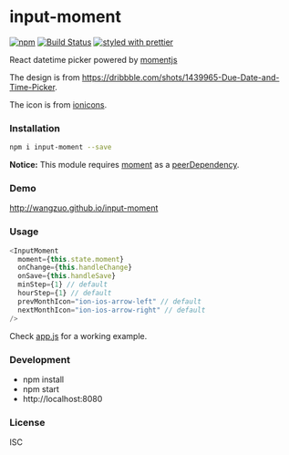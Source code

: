 # input-moment 
[![npm](https://img.shields.io/npm/v/input-moment.svg)](https://www.npmjs.com/package/input-moment)
[![Build Status](https://travis-ci.org/wangzuo/input-moment.svg?branch=master)](https://travis-ci.org/wangzuo/input-moment)
[![styled with prettier](https://img.shields.io/badge/styled_with-prettier-ff69b4.svg)](https://github.com/prettier/prettier)

React datetime picker powered by [momentjs](http://momentjs.com)

The design is from https://dribbble.com/shots/1439965-Due-Date-and-Time-Picker.

The icon is from [ionicons](http://ionicons.com/).

### Installation
``` sh
npm i input-moment --save
```

**Notice:** This module requires [moment](https://www.npmjs.com/package/moment) as a [peerDependency](https://docs.npmjs.com/files/package.json#peerdependencies).

### Demo
http://wangzuo.github.io/input-moment

### Usage
``` javascript
<InputMoment
  moment={this.state.moment}
  onChange={this.handleChange}
  onSave={this.handleSave}
  minStep={1} // default
  hourStep={1} // default
  prevMonthIcon="ion-ios-arrow-left" // default
  nextMonthIcon="ion-ios-arrow-right" // default
/>
```
Check [app.js](https://github.com/wangzuo/input-moment/blob/master/example/app.js) for a working example.

### Development
- npm install
- npm start
- http://localhost:8080

### License
ISC
